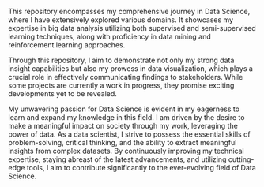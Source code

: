This repository encompasses my comprehensive journey in Data Science, where I have extensively explored various domains. It showcases my expertise in big data analysis utilizing both supervised and semi-supervised learning techniques, along with proficiency in data mining and reinforcement learning approaches.

Through this repository, I aim to demonstrate not only my strong data insight capabilities but also my prowess in data visualization, which plays a crucial role in effectively communicating findings to stakeholders. While some projects are currently a work in progress, they promise exciting developments yet to be revealed.

My unwavering passion for Data Science is evident in my eagerness to learn and expand my knowledge in this field. I am driven by the desire to make a meaningful impact on society through my work, leveraging the power of data. As a data scientist, I strive to possess the essential skills of problem-solving, critical thinking, and the ability to extract meaningful insights from complex datasets. By continuously improving my technical expertise, staying abreast of the latest advancements, and utilizing cutting-edge tools, I aim to contribute significantly to the ever-evolving field of Data Science.
